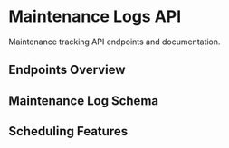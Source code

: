 # Maintenance Logs API

Maintenance tracking API endpoints and documentation.

<!-- PLACEHOLDER: Manual Update Required -->
<!-- Type: api-example -->
<!-- Instructions: Document all maintenance log API endpoints -->
<!-- Priority: high -->

## Endpoints Overview

<!-- PLACEHOLDER: Manual Update Required -->
<!-- Type: api-example -->
<!-- Instructions: List all maintenance endpoints with descriptions -->
<!-- Priority: high -->

## Maintenance Log Schema

<!-- PLACEHOLDER: Manual Update Required -->
<!-- Type: api-example -->
<!-- Instructions: Document maintenance log data model -->
<!-- Priority: high -->

## Scheduling Features

<!-- PLACEHOLDER: Manual Update Required -->
<!-- Type: feature-description -->
<!-- Instructions: Document maintenance scheduling capabilities -->
<!-- Priority: medium -->
